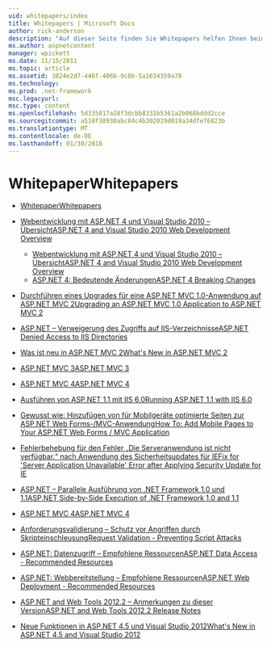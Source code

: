 ```yaml
---
uid: whitepapers/index
title: Whitepapers | Microsoft Docs
author: rick-anderson
description: "Auf dieser Seite finden Sie Whitepapers helfen Ihnen beim Installieren und Konfigurieren von ASP.NET und Schreiben von sicheren, schnelle und flexible ASP.NET-Anwendungen unterstützen."
ms.author: aspnetcontent
manager: wpickett
ms.date: 11/15/2011
ms.topic: article
ms.assetid: 3824e2d7-446f-406b-9c8b-5a1634359a78
ms.technology: 
ms.prod: .net-framework
msc.legacyurl: 
msc.type: content
ms.openlocfilehash: 5d335017a28f3dcbb8332b5361a2b068bddd2cce
ms.sourcegitcommit: a510f38930abc84c4b302029d019a34dfe76823b
ms.translationtype: MT
ms.contentlocale: de-DE
ms.lasthandoff: 01/30/2018
---
```

<a name="whitepapers"></a><span data-ttu-id="d7669-103">Whitepaper</span><span class="sxs-lookup"><span data-stu-id="d7669-103">Whitepapers</span></span>
====================
- [<span data-ttu-id="d7669-104">Whitepaper</span><span class="sxs-lookup"><span data-stu-id="d7669-104">Whitepapers</span></span>](overview.md)
- [<span data-ttu-id="d7669-105">Webentwicklung mit ASP.NET 4 und Visual Studio 2010 – Übersicht</span><span class="sxs-lookup"><span data-stu-id="d7669-105">ASP.NET 4 and Visual Studio 2010 Web Development Overview</span></span>](aspnet4/index.md)

    - [<span data-ttu-id="d7669-106">Webentwicklung mit ASP.NET 4 und Visual Studio 2010 – Übersicht</span><span class="sxs-lookup"><span data-stu-id="d7669-106">ASP.NET 4 and Visual Studio 2010 Web Development Overview</span></span>](aspnet4/overview.md)
    - [<span data-ttu-id="d7669-107">ASP.NET 4: Bedeutende Änderungen</span><span class="sxs-lookup"><span data-stu-id="d7669-107">ASP.NET 4 Breaking Changes</span></span>](aspnet4/breaking-changes.md)
- [<span data-ttu-id="d7669-108">Durchführen eines Upgrades für eine ASP.NET MVC 1.0-Anwendung auf ASP.NET MVC 2</span><span class="sxs-lookup"><span data-stu-id="d7669-108">Upgrading an ASP.NET MVC 1.0 Application to ASP.NET MVC 2</span></span>](aspnet-mvc2-upgrade-notes.md)
- [<span data-ttu-id="d7669-109">ASP.NET – Verweigerung des Zugriffs auf IIS-Verzeichnisse</span><span class="sxs-lookup"><span data-stu-id="d7669-109">ASP.NET Denied Access to IIS Directories</span></span>](denied-access-to-iis-directories.md)
- [<span data-ttu-id="d7669-110">Was ist neu in ASP.NET MVC 2</span><span class="sxs-lookup"><span data-stu-id="d7669-110">What's New in ASP.NET MVC 2</span></span>](what-is-new-in-aspnet-mvc.md)
- [<span data-ttu-id="d7669-111">ASP.NET MVC 3</span><span class="sxs-lookup"><span data-stu-id="d7669-111">ASP.NET MVC 3</span></span>](mvc3-release-notes.md)
- [<span data-ttu-id="d7669-112">ASP.NET MVC 4</span><span class="sxs-lookup"><span data-stu-id="d7669-112">ASP.NET MVC 4</span></span>](mvc4-beta-release-notes.md)
- [<span data-ttu-id="d7669-113">Ausführen von ASP.NET 1.1 mit IIS 6.0</span><span class="sxs-lookup"><span data-stu-id="d7669-113">Running ASP.NET 1.1 with IIS 6.0</span></span>](aspnet-and-iis6.md)
- [<span data-ttu-id="d7669-114">Gewusst wie: Hinzufügen von für Mobilgeräte optimierte Seiten zur ASP.NET Web Forms-/MVC-Anwendung</span><span class="sxs-lookup"><span data-stu-id="d7669-114">How To: Add Mobile Pages to Your ASP.NET Web Forms / MVC Application</span></span>](add-mobile-pages-to-your-aspnet-web-forms-mvc-application.md)
- [<span data-ttu-id="d7669-115">Fehlerbehebung für den Fehler „Die Serveranwendung ist nicht verfügbar.“ nach Anwendung des Sicherheitsupdates für IE</span><span class="sxs-lookup"><span data-stu-id="d7669-115">Fix for 'Server Application Unavailable' Error after Applying Security Update for IE</span></span>](ms03-32-issue.md)
- [<span data-ttu-id="d7669-116">ASP.NET – Parallele Ausführung von .NET Framework 1.0 und 1.1</span><span class="sxs-lookup"><span data-stu-id="d7669-116">ASP.NET Side-by-Side Execution of .NET Framework 1.0 and 1.1</span></span>](side-by-side-with-10.md)
- [<span data-ttu-id="d7669-117">ASP.NET MVC 4</span><span class="sxs-lookup"><span data-stu-id="d7669-117">ASP.NET MVC 4</span></span>](mvc4-release-notes.md)
- [<span data-ttu-id="d7669-118">Anforderungsvalidierung – Schutz vor Angriffen durch Skripteinschleusung</span><span class="sxs-lookup"><span data-stu-id="d7669-118">Request Validation - Preventing Script Attacks</span></span>](request-validation.md)
- [<span data-ttu-id="d7669-119">ASP.NET: Datenzugriff – Empfohlene Ressourcen</span><span class="sxs-lookup"><span data-stu-id="d7669-119">ASP.NET Data Access - Recommended Resources</span></span>](aspnet-data-access-content-map.md)
- [<span data-ttu-id="d7669-120">ASP.NET: Webbereitstellung – Empfohlene Ressourcen</span><span class="sxs-lookup"><span data-stu-id="d7669-120">ASP.NET Web Deployment - Recommended Resources</span></span>](aspnet-web-deployment-content-map.md)
- [<span data-ttu-id="d7669-121">ASP.NET and Web Tools 2012.2 – Anmerkungen zu dieser Version</span><span class="sxs-lookup"><span data-stu-id="d7669-121">ASP.NET and Web Tools 2012.2 Release Notes</span></span>](aspnet-and-web-tools-20122-release-notes.md)
- [<span data-ttu-id="d7669-122">Neue Funktionen in ASP.NET 4.5 und Visual Studio 2012</span><span class="sxs-lookup"><span data-stu-id="d7669-122">What's New in ASP.NET 4.5 and Visual Studio 2012</span></span>](whats-new-in-aspnet-45-and-visual-studio-2012.md)

